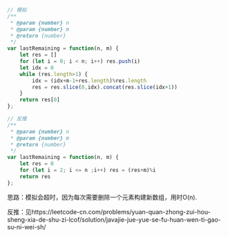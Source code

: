 ```javascript
// 模拟
/**
 * @param {number} n
 * @param {number} m
 * @return {number}
 */
var lastRemaining = function(n, m) {
    let res = []
    for (let i = 0; i < n; i++) res.push(i)
    let idx = 0
    while (res.length>1) {
        idx = (idx+m-1+res.length)%res.length
        res = res.slice(0,idx).concat(res.slice(idx+1))
    }
    return res[0]
};

// 反推
/**
 * @param {number} n
 * @param {number} m
 * @return {number}
 */
var lastRemaining = function(n, m) {
    let res = 0
    for (let i = 2; i <= n ;i++) res = (res+m)%i
    return res
};
```

思路：模拟会超时，因为每次需要删除一个元素构建新数组，用时O(n).

反推：见https://leetcode-cn.com/problems/yuan-quan-zhong-zui-hou-sheng-xia-de-shu-zi-lcof/solution/javajie-jue-yue-se-fu-huan-wen-ti-gao-su-ni-wei-sh/